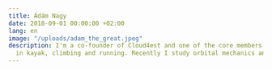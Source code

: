 ```yaml
---
title: Ádám Nagy
date: 2018-09-01 00:00:00 +02:00
lang: en
image: "/uploads/adam_the_great.jpeg"
description: I'm a co-founder of Cloud4est and one of the core members. I'm interested
  in kayak, climbing and running. Recently I study orbital mechanics and space exploration.
---
```


